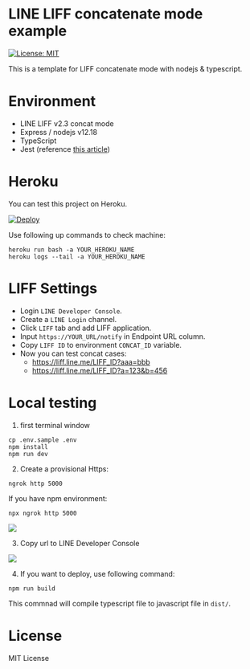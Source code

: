 # LINE LIFF concatenate mode example

[![License: MIT](https://img.shields.io/badge/License-MIT-blue.svg)](https://opensource.org/licenses/MIT)

This is a template for LIFF concatenate mode with nodejs & typescript.

# Environment

- LINE LIFF v2.3 concat mode
- Express / nodejs v12.18
- TypeScript
- Jest (reference [this article](https://titangene.github.io/article/jest-typescript.html))

# Heroku

You can test this project on Heroku.

[![Deploy](https://www.herokucdn.com/deploy/button.svg)](https://heroku.com/deploy)

Use following up commands to check machine:

```
heroku run bash -a YOUR_HEROKU_NAME
heroku logs --tail -a YOUR_HEROKU_NAME
```

# LIFF Settings

- Login `LINE Developer Console`.
- Create a `LINE Login` channel.
- Click `LIFF` tab and add LIFF application.
- Input `https://YOUR_URL/notify` in Endpoint URL column.
- Copy `LIFF ID` to environment `CONCAT_ID` variable.
- Now you can test concat cases:
  - https://liff.line.me/LIFF_ID?aaa=bbb
  - https://liff.line.me/LIFF_ID?a=123&b=456

# Local testing

1. first terminal window

```
cp .env.sample .env
npm install
npm run dev
```

2. Create a provisional Https:

```
ngrok http 5000
```

If you have npm environment:

```
npx ngrok http 5000
```

![](https://i.imgur.com/azVdG8j.png)

3. Copy url to LINE Developer Console

![](https://i.imgur.com/xOingAO.png)

4. If you want to deploy, use following command:

```
npm run build
```

This commnad will compile typescript file to javascript file in `dist/`.

# License

MIT License
